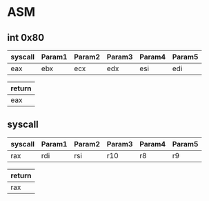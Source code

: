# ASM

## int 0x80

syscall | Param1 | Param2 | Param3 | Param4 | Param5
--------|--------|--------|--------|--------|-------
eax     | ebx    | ecx    | edx    | esi    | edi

| return |
|--------|
| eax    |

## syscall

syscall | Param1 | Param2 | Param3 | Param4 | Param5
--------|--------|--------|--------|--------|-------
rax     | rdi    | rsi    | r10    | r8     | r9

| return |
|--------|
| rax    |
